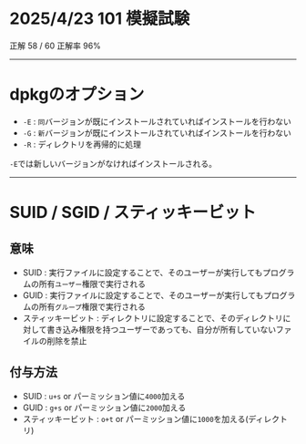 # 2025/4/23 101 模擬試験

正解 58 / 60 正解率 96%

---

# dpkgのオプション

- `-E` : `同`バージョンが既にインストールされていればインストールを行わない
- `-G` : `新`バージョンが既にインストールされていればインストールを行わない
- `-R` : ディレクトリを再帰的に処理

`-E`では新しいバージョンがなければインストールされる。

---

# SUID / SGID / スティッキービット

## 意味

- SUID : 実行ファイルに設定することで、そのユーザーが実行してもプログラムの所有`ユーザー`権限で実行される
- GUID : 実行ファイルに設定することで、そのユーザーが実行してもプログラムの所有`グループ`権限で実行される
- スティッキービット : ディレクトリに設定することで、そのディレクトリに対して書き込み権限を持つユーザーであっても、自分が所有していないファイルの削除を禁止

## 付与方法

- SUID : `u+s` or パーミッション値に`4000`加える
- GUID : `g+s` or パーミッション値に`2000`加える
- スティッキービット : `o+t` or パーミッション値に`1000`を加える(ディレクトリ)

